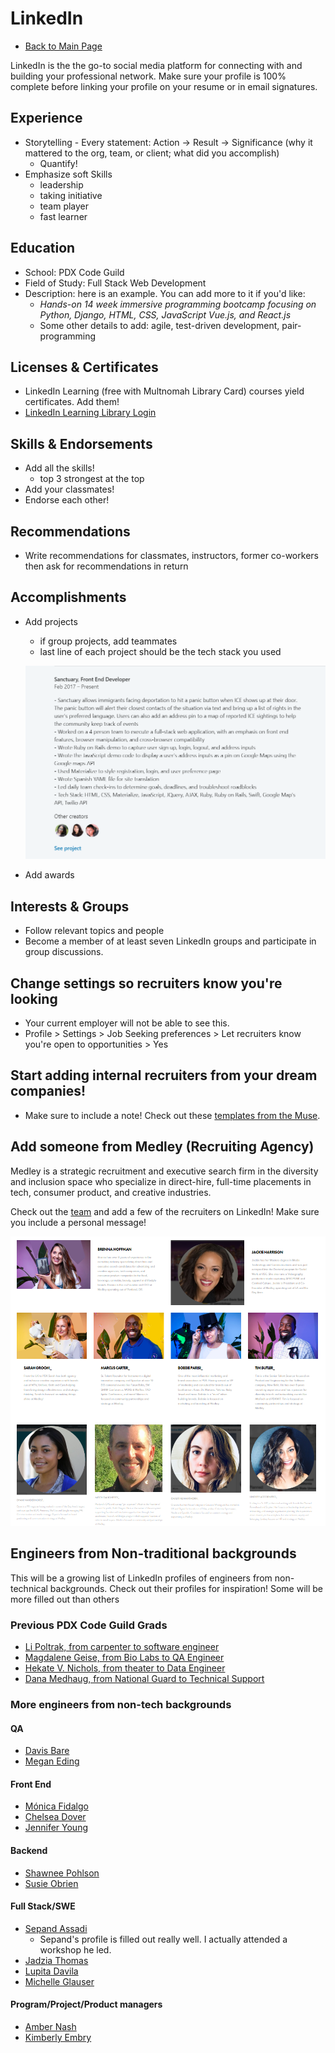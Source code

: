 # LinkedIn

- [Back to Main Page](https://github.com/PdxCodeGuild/career-guide)

LinkedIn is the the go-to social media platform for connecting with and building your professional network. Make sure your profile is 100% complete before linking your profile on your resume or in email signatures.

## Experience
- Storytelling - Every statement: Action -> Result -> Significance (why it mattered to the org, team, or client; what did you accomplish)
  - Quantify!
- Emphasize soft Skills
  - leadership
  - taking initiative
  - team player
  - fast learner

## Education
- School: PDX Code Guild
- Field of Study: Full Stack Web Development
- Description: here is an example. You can add more to it if you'd like:
  - _Hands-on 14 week immersive programming bootcamp focusing on Python, Django, HTML, CSS, JavaScript Vue.js, and React.js_
  - Some other details to add: agile, test-driven development, pair-programming

## Licenses & Certificates
- LinkedIn Learning (free with Multnomah Library Card) courses yield certificates. Add them!
- [LinkedIn Learning Library Login](https://www.lynda.com/portal/patron?org=multcolib.org)

## Skills & Endorsements
- Add all the skills!
  - top 3 strongest at the top
- Add your classmates!
- Endorse each other!

## Recommendations
- Write recommendations for classmates, instructors, former co-workers then ask for recommendations in return

## Accomplishments
- Add projects
  - if group projects, add teammates
  - last line of each project should be the tech stack you used

  ![](../resources/linkedin/group-project.PNG)

- Add awards

## Interests & Groups
- Follow relevant topics and people
- Become a member of at least seven LinkedIn groups and participate in group discussions.

## Change settings so recruiters know you're looking
- Your current employer will not be able to see this.
- Profile > Settings > Job Seeking preferences > Let recruiters know you're open to opportunities > Yes

## Start adding internal recruiters from your dream companies!
- Make sure to include a note! Check out these [templates from the Muse](https://www.themuse.com/advice/want-people-to-accept-your-linkedin-requests-use-these-10-templates).

## Add someone from Medley (Recruiting Agency)

Medley is a strategic recruitment and executive search firm in the diversity and inclusion space who specialize in direct-hire, full-time placements in tech, consumer product, and creative industries.

Check out the [team](https://medleyhire.com/intersectional-team) and add a few of the recruiters on LinkedIn! Make sure you include a personal message!

  ![](../resources/linkedin/medley.PNG)

## Engineers from Non-traditional backgrounds
This will be a growing list of LinkedIn profiles of engineers from non-technical backgrounds. Check out their profiles for inspiration! Some will be more filled out than others

### Previous PDX Code Guild Grads
- [Li Poltrak, from carpenter to software engineer](https://www.linkedin.com/in/li-poltorak/)
- [Magdalene Geise, from Bio Labs to QA Engineer](https://www.linkedin.com/in/magdalene-geise-17555b7/)
- [Hekate V. Nichols, from theater to Data Engineer](https://www.linkedin.com/in/katievnichols/)
- [Dana Medhaug, from National Guard to Technical Support](https://www.linkedin.com/in/dmedhaug/)

### More engineers from non-tech backgrounds

#### QA
- [Davis Bare](https://www.linkedin.com/in/davis-bare/)
- [Megan Eding](https://www.linkedin.com/in/meganeding/)

#### Front End
- [Mónica Fidalgo](https://www.linkedin.com/in/monicafidalgo/)
- [Chelsea Dover](https://www.linkedin.com/in/chelsea-dover/)
- [Jennifer Young](https://www.linkedin.com/in/jennifercyoung/)

#### Backend
- [Shawnee Pohlson](https://www.linkedin.com/in/shawneepohlson/)
- [Susie Obrien](https://www.linkedin.com/in/susieobrien7/)

#### Full Stack/SWE
- [Sepand Assadi](https://www.linkedin.com/in/sepandassadi/)
  - Sepand's profile is filled out really well. I actually attended a workshop he led.
- [Jadzia Thomas](https://www.linkedin.com/in/jadziahax/)
- [Lupita Davila](https://www.linkedin.com/in/davilalupita/)
- [Michelle Glauser](https://www.linkedin.com/in/michelleglauser/)

#### Program/Project/Product managers
- [Amber Nash](https://www.linkedin.com/in/ambernash/)
- [Kimberly Embry](https://www.linkedin.com/in/kimberly-embry-53346388/)
